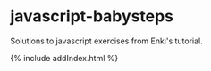 # javascript-babysteps

Solutions to javascript exercises from Enki's tutorial.

{% include addIndex.html %}
